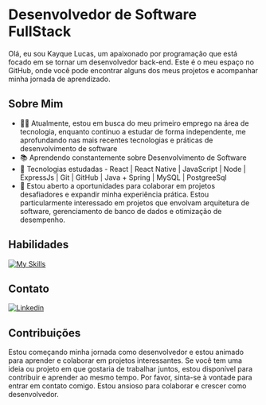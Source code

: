 # Desenvolvedor de Software FullStack

Olá, eu sou Kayque Lucas, um apaixonado por programação que está focado em se tornar um desenvolvedor back-end. Este é o meu espaço no GitHub, onde você pode encontrar alguns dos meus projetos e acompanhar minha jornada de aprendizado.

## Sobre Mim

- 👨‍💻 Atualmente, estou em busca do meu primeiro emprego na área de tecnologia, enquanto continuo a estudar de forma independente, me aprofundando nas mais recentes tecnologias e práticas de desenvolvimento de software
- 📚 Aprendendo constantemente sobre Desenvolvimento de Software
- 🌱 Tecnologias estudadas - React | React Native | JavaScript | Node | ExpressJs | Git | GitHub | Java + Spring | MySQL | PostgreeSql
- 💼 Estou aberto a oportunidades para colaborar em projetos desafiadores e expandir minha experiência prática. Estou particularmente interessado em projetos que envolvam arquitetura de software, gerenciamento de banco de dados e otimização de desempenho.
## Habilidades

[![My Skills](https://skillicons.dev/icons?i=js,nodejs,express,postgres,git,github,java,react,css,html,mysql&theme=dark)](https://skillicons.dev)

## Contato

   [![Linkedin](https://skillicons.dev/icons?i=linkedin&theme=dark)](https://www.linkedin.com/in/kayque-lucas-dev/)

## Contribuições

Estou começando minha jornada como desenvolvedor e estou animado para aprender e colaborar em projetos interessantes. Se você tem uma ideia ou projeto em que gostaria de trabalhar juntos, estou disponível para contribuir e aprender ao mesmo tempo. Por favor, sinta-se à vontade para entrar em contato comigo. Estou ansioso para colaborar e crescer como desenvolvedor.
